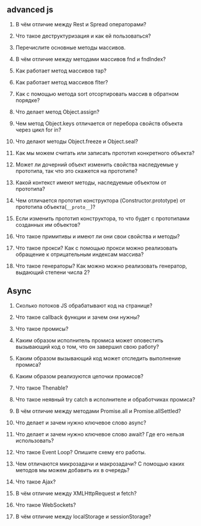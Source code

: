 ## advanced js

1. В чём отличие между Rest и Spread операторами?
1. Что такое деструктуризация и как ей пользоваться?
1. Перечислите основные методы массивов.
1. В чём отличие между методами массивов fnd и fndlndex?
1. Как работает метод массивов тар?
1. Как работает метод массивов fIter?
1. Как с помощью метода sort отсортировать массив в обратном порядке?
1. Что делает метод Object.assign?
1. Чем метод Object.keys отличается от перебора свойств объекта через цикл for in?

1. Что делают методы Object.freeze и Object.seal?

11. Как мы можем считать или записать прототип конкретного объекта?

12. Может ли дочерний объект изменить свойства наследуемые у прототипа, так что
это скажется на прототипе?

13. Какой контекст имеют методы, наследуемые объектом от прототипа?

14. Чем отличается прототип конструктора (Constructor.prototype) от прототипа объекта(`__proto__`)?

15. Если изменить прототип конструктора, то что будет с прототипами созданных им
объектов?

16. Что такое примитивы и имеют ли они свои свойства и методы?

17. Что такое прокси? Как с помощью прокси можно реализовать обращение к
отрицательным индексам массива?

18. Что такое генераторы? Как можно можно реализовать генератор, выдающий
степени числа 2?

## Async

1. Сколько потоков JS обрабатывают код на странице?
1. Что такое callback функции и зачем они нужны?
1. Что такое промисы?
1. Каким образом исполнитель промиса может оповестить вызывающий код о том, что он завершил свою работу?
1. Каким образом вызывающий код может отследить выполнение промиса?
1. Каким образом реализуются цепочки промисов?
1. Что такое Thenable?
1. Что такое неявный try catch в исполнителе и обработчиках промиса?
1. В чём отличие между методами Promise.all и Promise.alISettIed?
1. Что делает и зачем нужно ключевое слово async?
1. Что делает и зачем нужно ключевое слово await? Где его нельзя использовать?
1. Что такое Event Loop? Опишите схему его работы.

13. Чем отличаются микрозадачи и макрозадачи? С помощью каких методов мы можем
добавить их в очередь?
14. Что такое Ајах?
15. В чём отличие между XMLHttpRequest и fetch?
16. Что такое WebSockets?
17. В чём отличие между localStorage и sessionStorage?

